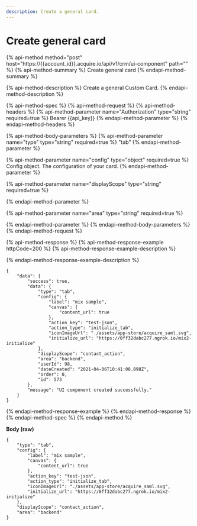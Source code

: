 ```yaml
---
description: Create a general card.
---
```


# Create general card

{% api-method method="post" host="https://{{account\_id}}.acquire.io/api/v1/crm/ui-component" path="" %}
{% api-method-summary %}
Create general card
{% endapi-method-summary %}

{% api-method-description %}
Create a general Custom Card.
{% endapi-method-description %}

{% api-method-spec %}
{% api-method-request %}
{% api-method-headers %}
{% api-method-parameter name="Authorization" type="string" required=true %}
Bearer {{api\_key}}
{% endapi-method-parameter %}
{% endapi-method-headers %}

{% api-method-body-parameters %}
{% api-method-parameter name="type" type="string" required=true %}
"tab"
{% endapi-method-parameter %}

{% api-method-parameter name="config" type="object" required=true %}
Config object. The configuration of your card.
{% endapi-method-parameter %}

{% api-method-parameter name="displayScope" type="string" required=true %}

{% endapi-method-parameter %}

{% api-method-parameter name="area" type="string" required=true %}

{% endapi-method-parameter %}
{% endapi-method-body-parameters %}
{% endapi-method-request %}

{% api-method-response %}
{% api-method-response-example httpCode=200 %}
{% api-method-response-example-description %}

{% endapi-method-response-example-description %}

```
{
    "data": {
        "success": true,
        "data": {
            "type": "tab",
            "config": {
                "label": "mix sample",
                "canvas": {
                    "content_url": true
                },
                "action_key": "test-json",
                "action_type": "initialize_tab",
                "iconImageUrl": "./assets/app-store/acquire_saml.svg",
                "initialize_url": "https://0ff32dabc277.ngrok.io/mix2-initialize"
            },
            "displayScope": "contact_action",
            "area": "backend",
            "userId": 98,
            "dateCreated": "2021-04-06T10:41:08.898Z",
            "order": 0,
            "id": 573
        },
        "message": "UI component created successfully."
    }
}
```
{% endapi-method-response-example %}
{% endapi-method-response %}
{% endapi-method-spec %}
{% endapi-method %}

**Body \(raw\)**

```text
{
    "type": "tab",
    "config": {
        "label": "mix sample",
        "canvas": {
            "content_url": true
        },
        "action_key": "test-json",
        "action_type": "initialize_tab",
        "iconImageUrl": "./assets/app-store/acquire_saml.svg",
        "initialize_url": "https://0ff32dabc277.ngrok.io/mix2-initialize"
    },
    "displayScope": "contact_action",
    "area": "backend"
}
```

